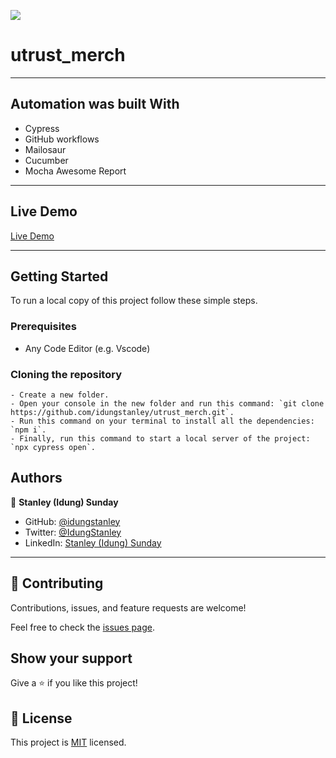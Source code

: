 ![](https://img.shields.io/badge/Utrust-merchants-blueviolet)
# utrust_merch

---

## Automation was built With

- Cypress
- GitHub workflows
- Mailosaur
- Cucumber
- Mocha Awesome Report

---

## Live Demo

[Live Demo](https://travelerspacehub.netlify.app/)

---

## Getting Started

To run a local copy of this project follow these simple steps.

### Prerequisites

- Any Code Editor (e.g. Vscode)

### Cloning the repository

```
- Create a new folder.
- Open your console in the new folder and run this command: `git clone https://github.com/idungstanley/utrust_merch.git`.
- Run this command on your terminal to install all the dependencies: `npm i`.
- Finally, run this command to start a local server of the project: `npx cypress open`.
```
## Authors

👤 **Stanley (Idung) Sunday**

- GitHub: [@idungstanley](https://github.com/idungstanley)
- Twitter: [@IdungStanley](https://twitter.com/IdungStanley)
- LinkedIn: [Stanley (Idung) Sunday](https://www.linkedin.com/in/sundaystanley56/)

---

## 🤝 Contributing

Contributions, issues, and feature requests are welcome!

Feel free to check the [issues page](https://github.com/idungstanley/utrust_merch/issues).

## Show your support

Give a ⭐️ if you like this project!

## 📝 License

This project is [MIT](./LICENSE) licensed.